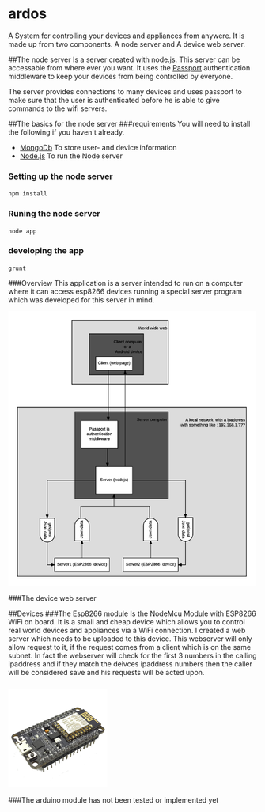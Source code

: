# ardos
A System for controlling your devices and appliances from anywere.  It is made up from two components.  A node server and A device web server.

##The node server
Is a server created with node.js.  This server can be accessable from where ever you want.  It uses the  [Passport](http://passportjs.org/docs) authentication middleware to keep your devices from being controlled by everyone. 

The server provides connections to many devices and uses passport to make sure that the user is authenticated before he is able to give commands to the wifi servers.

##The basics for the node server
###requirements
You will need to install the following if you haven't already.
+ [MongoDb](https://www.mongodb.com) To store user- and device information
+ [Node.js](https://nodejs.org/en/) To run the Node server



### Setting up the node server
```shell
npm install
```
### Runing the node server
```shell
node app
```
### developing the app
```shell
grunt
```
###Overview
This application is a server intended to run on a computer where it can access esp8266 devices running a special server program which was developed for this server in mind.

  <img src="/docs/images/diagram_ardos.png" width="500" alt="Overnew image of the whole system ">
  
###The device web server

##Devices
###The Esp8266 module
Is the NodeMcu Module with ESP8266 WiFi on board.  It is a small and cheap device which allows you to control real world devices and appliances via a WiFi connection.
I created a web server which needs to be uploaded to this device.  This webserver will only allow request to it, if the request comes from a client which is on the same subnet.  In fact the webserver will check for the first 3 numbers in the calling ipaddress and if they match the deivces ipaddress numbers then the caller will be considered save and his requests will be acted upon.
#####
<img src="/docs/images/esp8266.png" width="200" alt="The esp8266 module">

###The arduino module
has not been tested or implemented yet
